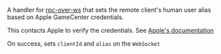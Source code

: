 A handler for [rpc-over-ws](https://github.com/fictorial/rpc-over-ws) that sets the remote client's human user alias based
on Apple GameCenter credentials.

This contacts Apple to verify the credentials.
See [Apple's documentation](https://developer.apple.com/library/ios/documentation/GameKit/Reference/GKLocalPlayer_Ref/index.html#//apple_ref/occ/instm/GKLocalPlayer/generateIdentityVerificationSignatureWithCompletionHandler)

On success, sets `clientId` and `alias` on the `WebSocket`
